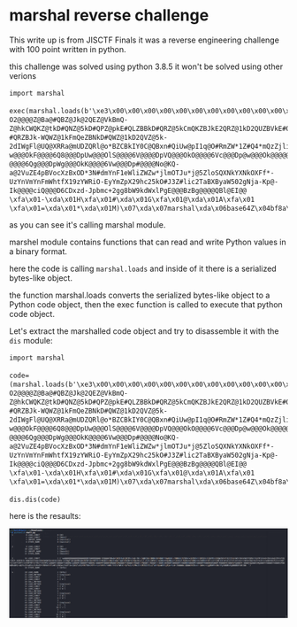 # marshal reverse challenge 

This write up is from JISCTF Finals it was a reverse engineering challenge with 100 point written in python.

this challenge was solved using python 3.8.5 it won't be solved using other verions
```
import marshal

exec(marshal.loads(b'\xe3\x00\x00\x00\x00\x00\x00\x00\x00\x00\x00\x00\x00\x00\x00\x00\x00\x06\x00\x00\x00@\x00\x00\x00sX\x00\x00\x00d\x00d\x01l\x00Z\x00d\x00d\x01l\x01Z\x01d\x02Z\x02e\x02\xa0\x03d\x03d\x04\xa1\x02\xa0\x03d\x05d\x06\xa1\x02\xa0\x03d\x07d\x08\xa1\x02\xa0\x03d\td\n\xa1\x02\xa0\x03d\x0bd\x0c\xa1\x02Z\x02e\x04e\x00\xa0\x05e\x01\xa0\x06e\x02\xa1\x01\xa1\x01\x83\x01\x01\x00d\x01S\x00)\r\xe9\x00\x00\x00\x00Nad\x03\x00\x004w@@@@@@@@@@@@@@@@@@@@BI@@@@Q@@@@-O2@@@@Z@Ba@#QBZ@Jk@2QEZ@VkBmQ-Z@hkCWQKZ@tkD#QNZ@5kD#QPZ@pkE#QLZBBkD#QRZ@5kCmQKZBJkE2QRZ@1kD2QUZBVkE#QWZ@9kF2QIZBhkCWQYZ@tkEWQPZ@9kC2QUZBlkEmQ*Z@tk#mQJZBtkF#QIZBZk-#QRZBJk-WQWZ@1kFmQeZBNkD#QWZ@1kD2QVZ@5k-2dIWgFl@UQ@XRRa@mUDZQRl@o*BZCBkIY0C@QBxn#QiUw@pI1q@O#RmZW*1Z#Q4*mQzZjliZjI2Z#VmYjhmZ#UwNmQ2NDgz*2U1NjI3NjBj*mZhODQzYmJmODk0*DFi*jY5ZDRlO#JmYzE1ZTdl*mYxNz*1*WYw*D@2*mU5*mJhYz*wOW*0N2RjYz*1NDlhZjIwOTE0OTc5ZDU0YWFhZTBmZTI0ZDPpcg@@@Okt@@@@6TU@@@DpJg@@@Ok3@@@@6X*@@@Dp-w@@@OkF@@@@6Q8@@@DpUw@@@OlS@@@@6V@@@@DpVQ@@@OkO@@@@6Vc@@@Dp@w@@@Ok@@@@@6QY@@@DpB@@@@Ok*@@@@6V0@@@Dp@Q@@@OlR@@@@6QI@@@DpVg@@@Ok-@@@@6Qg@@@DpWg@@@OkK@@@@6Vw@@@Dp#@@@@No@KQ-a@2VuZE4pBVocXzBxOD*3N#dmYnF1eWliZWZw*jlmOTJu*j@5ZloSQXNkYXNkOXFf*-UzYnVmYnFmWhtfX19zYWRiO-EyYmZpX29hc25kO#J3Z#lic2TaBXByaW502gNja-Kp@-Ik@@@@ciQ@@@D6CDxzd-Jpbmc+2gg8bW9kdWxlPgE@@@BzBg@@@@QBl@EI@@  \xfa\x01-\xda\x01H\xfa\x01#\xda\x01G\xfa\x01@\xda\x01A\xfa\x01 \xfa\x01=\xda\x01*\xda\x01M)\x07\xda\x07marshal\xda\x06base64Z\x04bf8a\xda\x07replace\xda\x04exec\xda\x05loadsZ\tb64decode\xa9\x00r\x11\x00\x00\x00r\x11\x00\x00\x00\xfa\x08<string>\xda\x08<module>\x01\x00\x00\x00s\x08\x00\x00\x00\x08\x01\x08\x01\x04\x01,\x01'))
```
as you can see it's calling marshal module.

marshel module contains functions that can read and write Python values in a binary format.

here the code is calling `marshal.loads` and inside of it there is a serialized bytes-like object.

the function marshal.loads converts the serialized bytes-like object to a Python code object, then the exec function is called to execute that python code object.

Let's extract the marshalled code object and try to disassemble it with the `dis` module:

```
import marshal

code=(marshal.loads(b'\xe3\x00\x00\x00\x00\x00\x00\x00\x00\x00\x00\x00\x00\x00\x00\x00\x00\x06\x00\x00\x00@\x00\x00\x00sX\x00\x00\x00d\x00d\x01l\x00Z\x00d\x00d\x01l\x01Z\x01d\x02Z\x02e\x02\xa0\x03d\x03d\x04\xa1\x02\xa0\x03d\x05d\x06\xa1\x02\xa0\x03d\x07d\x08\xa1\x02\xa0\x03d\td\n\xa1\x02\xa0\x03d\x0bd\x0c\xa1\x02Z\x02e\x04e\x00\xa0\x05e\x01\xa0\x06e\x02\xa1\x01\xa1\x01\x83\x01\x01\x00d\x01S\x00)\r\xe9\x00\x00\x00\x00Nad\x03\x00\x004w@@@@@@@@@@@@@@@@@@@@BI@@@@Q@@@@-O2@@@@Z@Ba@#QBZ@Jk@2QEZ@VkBmQ-Z@hkCWQKZ@tkD#QNZ@5kD#QPZ@pkE#QLZBBkD#QRZ@5kCmQKZBJkE2QRZ@1kD2QUZBVkE#QWZ@9kF2QIZBhkCWQYZ@tkEWQPZ@9kC2QUZBlkEmQ*Z@tk#mQJZBtkF#QIZBZk-#QRZBJk-WQWZ@1kFmQeZBNkD#QWZ@1kD2QVZ@5k-2dIWgFl@UQ@XRRa@mUDZQRl@o*BZCBkIY0C@QBxn#QiUw@pI1q@O#RmZW*1Z#Q4*mQzZjliZjI2Z#VmYjhmZ#UwNmQ2NDgz*2U1NjI3NjBj*mZhODQzYmJmODk0*DFi*jY5ZDRlO#JmYzE1ZTdl*mYxNz*1*WYw*D@2*mU5*mJhYz*wOW*0N2RjYz*1NDlhZjIwOTE0OTc5ZDU0YWFhZTBmZTI0ZDPpcg@@@Okt@@@@6TU@@@DpJg@@@Ok3@@@@6X*@@@Dp-w@@@OkF@@@@6Q8@@@DpUw@@@OlS@@@@6V@@@@DpVQ@@@OkO@@@@6Vc@@@Dp@w@@@Ok@@@@@6QY@@@DpB@@@@Ok*@@@@6V0@@@Dp@Q@@@OlR@@@@6QI@@@DpVg@@@Ok-@@@@6Qg@@@DpWg@@@OkK@@@@6Vw@@@Dp#@@@@No@KQ-a@2VuZE4pBVocXzBxOD*3N#dmYnF1eWliZWZw*jlmOTJu*j@5ZloSQXNkYXNkOXFf*-UzYnVmYnFmWhtfX19zYWRiO-EyYmZpX29hc25kO#J3Z#lic2TaBXByaW502gNja-Kp@-Ik@@@@ciQ@@@D6CDxzd-Jpbmc+2gg8bW9kdWxlPgE@@@BzBg@@@@QBl@EI@@  \xfa\x01-\xda\x01H\xfa\x01#\xda\x01G\xfa\x01@\xda\x01A\xfa\x01 \xfa\x01=\xda\x01*\xda\x01M)\x07\xda\x07marshal\xda\x06base64Z\x04bf8a\xda\x07replace\xda\x04exec\xda\x05loadsZ\tb64decode\xa9\x00r\x11\x00\x00\x00r\x11\x00\x00\x00\xfa\x08<string>\xda\x08<module>\x01\x00\x00\x00s\x08\x00\x00\x00\x08\x01\x08\x01\x04\x01,\x01'))

dis.dis(code)
```

here is the resaults:

<img src="images_marshel/Capture2.PNG" >
